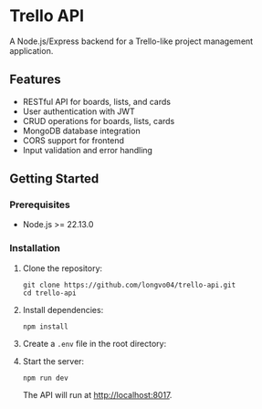 # Trello API

A Node.js/Express backend for a Trello-like project management application.

## Features

- RESTful API for boards, lists, and cards
- User authentication with JWT
- CRUD operations for boards, lists, cards
- MongoDB database integration
- CORS support for frontend
- Input validation and error handling

## Getting Started

### Prerequisites

- Node.js >= 22.13.0

### Installation

1. Clone the repository:
   ```
   git clone https://github.com/longvo04/trello-api.git
   cd trello-api
   ```

2. Install dependencies:
   ```
   npm install
   ```

3. Create a `.env` file in the root directory:

4. Start the server:
   ```
   npm run dev
   ```
   The API will run at [http://localhost:8017](http://localhost:8017).

